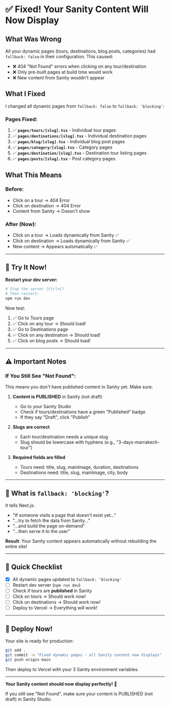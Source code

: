 # ✅ Fixed! Your Sanity Content Will Now Display

## What Was Wrong

All your dynamic pages (tours, destinations, blog posts, categories) had `fallback: false` in their configuration. This caused:

- ❌ 404 "Not Found" errors when clicking on any tour/destination
- ❌ Only pre-built pages at build time would work
- ❌ New content from Sanity wouldn't appear

## What I Fixed

I changed all dynamic pages from `fallback: false` to `fallback: 'blocking'`:

### Pages Fixed:
1. ✅ **`pages/tours/[slug].tsx`** - Individual tour pages
2. ✅ **`pages/destinations/[slug].tsx`** - Individual destination pages  
3. ✅ **`pages/blog/[slug].tsx`** - Individual blog post pages
4. ✅ **`pages/category/[slug].tsx`** - Category pages
5. ✅ **`pages/destination/[slug].tsx`** - Destination tour listing pages
6. ✅ **`pages/posts/[slug].tsx`** - Post category pages

## What This Means

### Before:
- Click on a tour → 404 Error
- Click on destination → 404 Error
- Content from Sanity → Doesn't show

### After (Now):
- Click on a tour → Loads dynamically from Sanity ✅
- Click on destination → Loads dynamically from Sanity ✅
- New content → Appears automatically ✅

---

## 🚀 Try It Now!

**Restart your dev server:**

```bash
# Stop the server (Ctrl+C)
# Then restart:
npm run dev
```

Now test:
1. ✅ Go to Tours page
2. ✅ Click on any tour → Should load!
3. ✅ Go to Destinations page
4. ✅ Click on any destination → Should load!
5. ✅ Click on blog posts → Should load!

---

## ⚠️ Important Notes

### If You Still See "Not Found":

This means you don't have published content in Sanity yet. Make sure:

1. **Content is PUBLISHED** in Sanity (not draft)
   - Go to your Sanity Studio
   - Check if tours/destinations have a green "Published" badge
   - If they say "Draft", click "Publish"

2. **Slugs are correct**
   - Each tour/destination needs a unique slug
   - Slug should be lowercase with hyphens (e.g., "3-days-marrakech-tour")

3. **Required fields are filled**
   - Tours need: title, slug, mainImage, duration, destinations
   - Destinations need: title, slug, mainImage, city, body

---

## 📝 What is `fallback: 'blocking'`?

It tells Next.js:
- "If someone visits a page that doesn't exist yet..."
- "...try to fetch the data from Sanity..."
- "...and build the page on-demand"
- "...then serve it to the user"

**Result**: Your Sanity content appears automatically without rebuilding the entire site!

---

## 🎯 Quick Checklist

- [x] All dynamic pages updated to `fallback: 'blocking'`
- [ ] Restart dev server (`npm run dev`)
- [ ] Check if tours are **published** in Sanity
- [ ] Click on tours → Should work now!
- [ ] Click on destinations → Should work now!
- [ ] Deploy to Vercel → Everything will work!

---

## 🚀 Deploy Now!

Your site is ready for production:

```bash
git add .
git commit -m "Fixed dynamic pages - all Sanity content now displays"
git push origin main
```

Then deploy to Vercel with your 3 Sanity environment variables.

---

**Your Sanity content should now display perfectly!** 🎉

If you still see "Not Found", make sure your content is PUBLISHED (not draft) in Sanity Studio.

